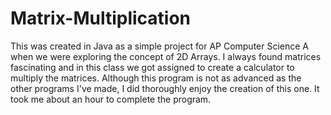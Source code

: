 # Matrix-Multiplication
This was created in Java as a simple project for AP Computer Science A when we were exploring the concept of 2D Arrays. I always found matrices fascinating and in this class we got assigned to create a calculator to multiply the matrices. Although this program is not as advanced as the other programs I've made, I did thoroughly enjoy the creation of this one. It took me about an hour to complete the program.
